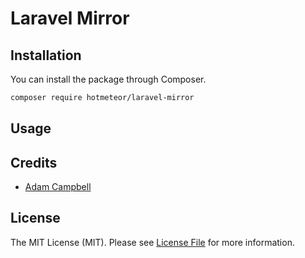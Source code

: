 # Laravel Mirror

## Installation

You can install the package through Composer.

```bash
composer require hotmeteor/laravel-mirror
```

## Usage


## Credits

- [Adam Campbell](https://github.com/hotmeteor)

## License

The MIT License (MIT). Please see [License File](LICENSE.md) for more information.
